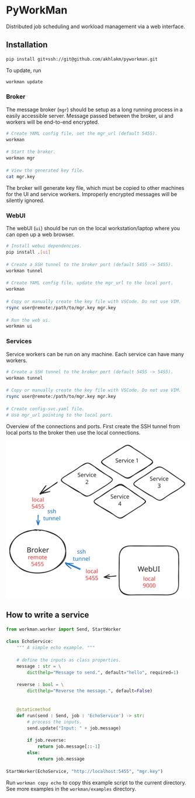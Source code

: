 # PyWorkMan
Distributed job scheduling and workload management via a web interface.

## Installation
```sh
pip install git+ssh://git@github.com/akhlakm/pyworkman.git
```

To update, run
```sh
workman update
```

### Broker
The message broker (`mgr`) should be setup as a long running process in a easily accessible server. Message passed between the broker, ui and workers will be end-to-end encrypted.

```sh
# Create YAML config file, set the mgr_url (default 5455).
workman

# Start the broker.
workman mgr

# View the generated key file.
cat mgr.key
```

The broker will generate key file, which must be copied to other machines for the UI and service workers. Improperly encrypted messages will be silently ignored.

### WebUI
The webUI (`ui`) should be run on the local workstation/laptop where you can open up a web browser.
```sh
# Install webui dependencies.
pip install .[ui]

# Create a SSH tunnel to the broker port (default 5455 -> 5455).
workman tunnel

# Create YAML config file, update the mgr_url to the local port.
workman

# Copy or manually create the key file with VSCode. Do not use VIM.
rsync user@remote:/path/to/mgr.key mgr.key

# Run the web ui.
workman ui
```

### Services
Service workers can be run on any machine. Each service can have many workers.
```sh
# Create a SSH tunnel to the broker port (default 5455 -> 5455).
workman tunnel

# Copy or manually create the key file with VSCode. Do not use VIM.
rsync user@remote:/path/to/mgr.key mgr.key

# Create config-svc.yaml file.
# Use mgr_url pointing to the local port.
```

Overview of the connections and ports. First create the SSH tunnel from local ports to the broker then use the local connections.

![](connection-setup.svg)

## How to write a service
```python
from workman.worker import Send, StartWorker

class EchoService:
    """ A simple echo example. """

    # define the inputs as class properties.
    message : str = \
        dict(help="Message to send.", default="hello", required=1)
    
    reverse : bool = \
        dict(help="Reverse the message.", default=False)


    @staticmethod
    def run(send : Send, job : 'EchoService') -> str:
        # process the inputs.
        send.update("Input: " + job.message)

        if job.reverse:
            return job.message[::-1]
        else:
            return job.message

StartWorker(EchoService, "http://localhost:5455", "mgr.key")
```
Run `workman copy echo` to copy this example script to the current directory.
See more examples in the `workman/examples` directory. 
